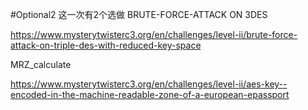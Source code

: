#Optional2
这一次有2个选做
BRUTE-FORCE-ATTACK ON 3DES

https://www.mysterytwisterc3.org/en/challenges/level-ii/brute-force-attack-on-triple-des-with-reduced-key-space

MRZ_calculate

https://www.mysterytwisterc3.org/en/challenges/level-ii/aes-key--encoded-in-the-machine-readable-zone-of-a-european-epassport